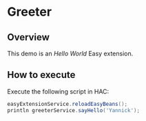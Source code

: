 # Greeter

## Overview
This demo is an _Hello World_ Easy extension.

## How to execute

Execute the following script in HAC:

```groovy
easyExtensionService.reloadEasyBeans();
println greeterService.sayHello('Yannick');
```
